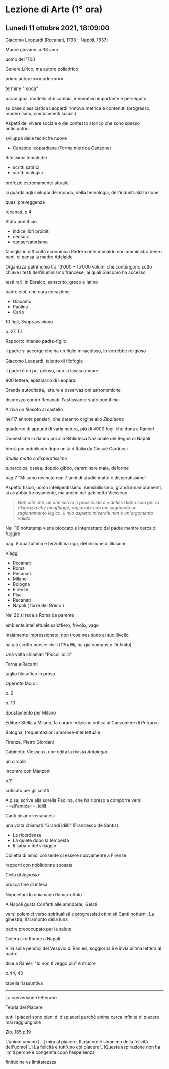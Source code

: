 # Lezione di Arte (1° ora) 
## Lunedì 11 ottobre 2021, 18:09:00


Giacomo Leopardi (Recanati, 1798 - Napoli, 1837)

Muore giovane, a 38 anni

uomo del '700

Genere Lirico, ma autore poliedrico

primo autore ==moderno== 


termine "moda"

paradigma, modello che cambia, innovativo importante e perseguito

su base classicistica
Leopardi rinnova metrica e contenuti (progresso, modernismo, cambiamenti sociali)

Aspetti del vivere sociale e del contesto storico che sono spesso anticipatrici

sviluppa delle tecniche nuove 
* Canzone leopardiana (Forma metrica Canzone)

Rifessioni tematiche
* scritti satirici
* scritti dialogici

profezie estremamente attuale

si guarda agli sviluppi del mondo, della tecnologia, dell'industrializzazione

quasi preveggenza

recanati, p.4

Stato pontificio
* indice libri proibiti
* censura
* conservatorismo

famiglia in difficoltà economica
Padre conte monaldo non amministra bene i beni, ci pensa la madre Adelaide

Organizza patrimonio tra $13'000-15'000$ volumi che contengono sotto chiave i testi dell'illuminismo francese, ai quali Giacomo ha accesso

testi rari, in Ebraico, sanscrito, greco e latino


padre olot, che cura edcazione
* Giacomo
* Paolina
* Carlo

10 figli, 3sopravviviono


p. 27 T.1

Rapporto intenso padre-figlio

il padre si accorge che ha un figlio miracoloso, lo vorrebbe religioso

Giacomo Leopardi, talento di filofogia

il padre è un po' geloso, non lo lascia andare

900 lettere, epistolario di Leopardi


Grande autoditatta, letture e osservazioni astronomiche

disprezzo contro Recanati, l'asfissiante stato pontificio

Arriva un filosofo al castello

nel'17 annota pensieri, che daranno orgine allo _Zibaldone_

quaderno di appunti di varia natura, più di 4000 fogli che dona a Ranieri

Domestiche lo danno poi alla Biblioteca Nazionale del Regno di Napoli

Verrà poi pubblicato dopo unità d'Italia da Giosuè Carducci


_Studio matto e disperatissimo_


tubercolosi ossea, doppio gibbo, camminare male, deforme

pag.7 "Mi sono rovinato con 7 anni di studio matto e disperatissimo"

Aspetto fisico, uomo inteligentissimo, sensibilissimo, grandi innamoramenti, si arrabbia furiosamente, ma anche nel gabinetto Viesseux

> _Non dite che ciò che scrivo è pessimistico e anticristiano solo per la disgrazia che mi affligge, ragionate con me seguendo un ragionamento logico. Il mio aspetto miserale non è un'argomento valido_

Nel '19 nottetemp viene bloccato e intercettato dal padre mentre cerca di fuggire


pag. 8 quartultima e terzultima riga, definizione di illusioni

Viaggi

* Recanati
* Roma
* Recanati
* Milano
* Bologna
* Firenze
* Pisa
* Recanati
* Napoli ( torre del Greco )


Nel'22 si reca a Roma da parente

ambiente intellettuale salottiero, frivolo, vago

malamente impressionato, non trova nes suno al suo llivello

ha già scritto poesie civili (_Gli idilli_, ha già composto l'infinito)

Una volta chiamati "Piccoli idilli"


Torna a Recanti

taglio filosofico in prosa


Operette Morali

p. 9

p. 10 

Spostamento per Milano

Editore Stella a Milano, fa curare edizione critica al Canzoniere di Petrarca

Bologna, frequentazioni amorose-intellettuale

Firenze, Pietro Giordani

Gabinetto Viesseux, che edita la rivista _Antologia_

un circolo


Incontro con Manzoni

p.11

criticato per gli scritti

A pisa, scrive alla sorella Paolina, che ha ripreso a comporre versi ==all'antica==, idilli

Canti pisano-recanatesi

una volta chiamati "Grandi Idilli" (Francesco de Santis)
* Le ricordanze
* La quiete dopo la tempesta
* Il sabato del villaggio

Colletta di amici  consente di essere nuovamente a Firenze

rapporti con nobildonne sposate


Ciclo di _Aspasia_

brusca fine di intesa 

Napoletani lo chiamano Ramarrottolo

A Napoli gusta Confetti alle amndorle, Gelati


versi polemici verso spiritualisti e progressisti ottimisti
Canti notturni, La ginestra, Il tramonto della luna


padre preoccupato per la salute

Colera si diffonde a Napoli

Villa sulle pendici del Vesuvio di Ranieri, soggiorna lì e invia ulitma lettera al padre

dice a Ranieri "Io non ti veggo più" e muore

p.44, 43

tabella riassuntiva

---

La conversione letterario

Teoria del Piacere

tutti i piaceri sono pieni di dispiaceri perchè anima cerca infinità di piacere mai raggiungibile

Zib. 165 p.19

L'animo umano [...] mira al piacere.
Il piacere è sinonimo della felicità dell'uomo[...]
La felicità è tutt'uno col piacere[..]Questa aspirazione non ha limiti perchè è congenita coon l'esperienza

finitudine vs limitatezzza
<!--stackedit_data:
eyJoaXN0b3J5IjpbNDU0MTQ1MDM0LDY1NzI3MTM5Niw3MjQ5OD
QyNTZdfQ==
-->